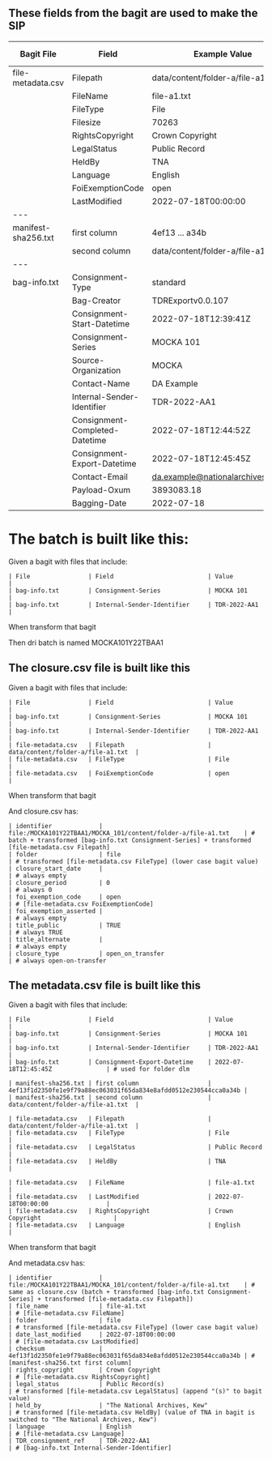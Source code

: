## These fields from the bagit are used to make the SIP  

| Bagit File          | Field                          | Example Value                      | Batch ID | Closure.csv | Metadata.csv | 
| ---                 | ---                            | ---                                | ---      | ---         | ---          | 
| file-metadata.csv   | Filepath                       | data/content/folder-a/file-a1.txt  |          |    X        |       X      |        
|                     | FileName                       | file-a1.txt                        |          |             |       X      |        
|                     | FileType                       | File                               |          |    X        |       X      | 
|                     | Filesize                       | 70263                              |          |             |              |        
|                     | RightsCopyright                | Crown Copyright                    |          |             |       X      |        
|                     | LegalStatus                    | Public Record                      |          |             |       X      |        
|                     | HeldBy                         | TNA                                |          |             |       X      | 
|                     | Language                       | English                            |          |             |       X      |        
|                     | FoiExemptionCode               | open                               |          |    X        |              |        
|                     | LastModified                   | 2022-07-18T00:00:00                |          |             |       X      |        
| --- |
| manifest-sha256.txt | first column                   | 4ef13 ... a34b                     |          |             |       X      |        
|                     | second column                  | data/content/folder-a/file-a1.txt  |          |             |              |        
| --- |
| bag-info.txt        | Consignment-Type               | standard                           |          |             |              |        
|                     | Bag-Creator                    | TDRExportv0.0.107                  |          |             |              |        
|                     | Consignment-Start-Datetime     | 2022-07-18T12:39:41Z               |          |             |              |        
|                     | Consignment-Series             | MOCKA 101                          |    X     |    X        |       X      |        
|                     | Source-Organization            | MOCKA                              |          |             |              |        
|                     | Contact-Name                   | DA Example                         |          |             |              |        
|                     | Internal-Sender-Identifier     | TDR-2022-AA1                       |    X     |    X        |       X      |        
|                     | Consignment-Completed-Datetime | 2022-07-18T12:44:52Z               |          |             |              |        
|                     | Consignment-Export-Datetime    | 2022-07-18T12:45:45Z               |          |             |       X      |        
|                     | Contact-Email                  | da.example@nationalarchives.gov.uk |          |             |              |        
|                     | Payload-Oxum                   | 3893083.18                         |          |             |              |        
|                     | Bagging-Date                   | 2022-07-18                         |          |             |              |        

# The batch is built like this:

Given a bagit with files that include:

    | File                | Field                          | Value                              |
    | bag-info.txt        | Consignment-Series             | MOCKA 101                          |
    | bag-info.txt        | Internal-Sender-Identifier     | TDR-2022-AA1                       |

When transform that bagit

Then dri batch is named MOCKA101Y22TBAA1



## The closure.csv file is built like this

Given a bagit with files that include:

    | File                | Field                          | Value                              |
    | bag-info.txt        | Consignment-Series             | MOCKA 101                          |
    | bag-info.txt        | Internal-Sender-Identifier     | TDR-2022-AA1                       |
    | file-metadata.csv   | Filepath                       | data/content/folder-a/file-a1.txt  | 
    | file-metadata.csv   | FileType                       | File                               | 
    | file-metadata.csv   | FoiExemptionCode               | open                               |

When transform that bagit

And closure.csv has:

    | identifier             | file:/MOCKA101Y22TBAA1/MOCKA_101/content/folder-a/file-a1.txt    | # batch + transformed [bag-info.txt Consignment-Series] + transformed [file-metadata.csv Filepath]
    | folder                 | file                                                             | # transformed [file-metadata.csv FileType] (lower case bagit value)
    | closure_start_date     |                                                                  | # always empty
    | closure_period         | 0                                                                | # always 0
    | foi_exemption_code     | open                                                             | # [file-metadata.csv FoiExemptionCode] 
    | foi_exemption_asserted |                                                                  | # always empty
    | title_public           | TRUE                                                             | # always TRUE
    | title_alternate        |                                                                  | # always empty
    | closure_type           | open_on_transfer                                                 | # always open-on-transfer

[^1]: remove capital of bagit field FileType to make dri field folder

## The metadata.csv file is built like this

Given a bagit with files that include:

    | File                | Field                          | Value                              |
    | bag-info.txt        | Consignment-Series             | MOCKA 101                          |
    | bag-info.txt        | Internal-Sender-Identifier     | TDR-2022-AA1                       | 
    | bag-info.txt        | Consignment-Export-Datetime    | 2022-07-18T12:45:45Z               | # used for folder dlm

    | manifest-sha256.txt | first column                   | 4ef13f1d2350fe1e9f79a88ec063031f65da834e8afdd0512e230544cca0a34b |
    | manifest-sha256.txt | second column                  | data/content/folder-a/file-a1.txt  |

    | file-metadata.csv   | Filepath                       | data/content/folder-a/file-a1.txt  | 
    | file-metadata.csv   | FileType                       | File                               |
    | file-metadata.csv   | LegalStatus                    | Public Record                      |
    | file-metadata.csv   | HeldBy                         | TNA                                |    

    | file-metadata.csv   | FileName                       | file-a1.txt                        |
    | file-metadata.csv   | LastModified                   | 2022-07-18T00:00:00                |
    | file-metadata.csv   | RightsCopyright                | Crown Copyright                    |
    | file-metadata.csv   | Language                       | English                            |

When transform that bagit

And metadata.csv has:

    | identifier             | file:/MOCKA101Y22TBAA1/MOCKA_101/content/folder-a/file-a1.txt    | # same as closure.csv (batch + transformed [bag-info.txt Consignment-Series] + transformed [file-metadata.csv Filepath])
    | file_name              | file-a1.txt                                                      | # [file-metadata.csv FileName]
    | folder                 | file                                                             | # transformed [file-metadata.csv FileType] (lower case bagit value)
    | date_last_modified     | 2022-07-18T00:00:00                                              | # [file-metadata.csv LastModified]
    | checksum               | 4ef13f1d2350fe1e9f79a88ec063031f65da834e8afdd0512e230544cca0a34b | # [manifest-sha256.txt first column]
    | rights_copyright       | Crown Copyright                                                  | # [file-metadata.csv RightsCopyright]
    | legal_status           | Public Record(s)                                                 | # transformed [file-metadata.csv LegalStatus] (append "(s)" to bagit value)
    | held_by                | "The National Archives, Kew"                                     | # transformed [file-metadata.csv HeldBy] (value of TNA in bagit is switched to "The National Archives, Kew") 
    | language               | English                                                          | # [file-metadata.csv Language]
    | TDR_consignment_ref    | TDR-2022-AA1                                                     | # [bag-info.txt Internal-Sender-Identifier]
